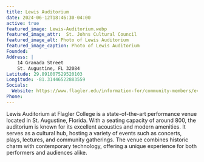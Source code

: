 ```yaml
---
title: Lewis Auditorium
date: 2024-06-12T18:46:30-04:00
active: true
featured_image: Lewis-Auditorium.webp
featured_image_attr:  St. Johns Cultural Council
featured_image_alt: Photo of Lewis Auditorium
featured_image_caption: Photo of Lewis Auditorium
Founded: 
Address: |
    14 Granada Street
    St. Augustine, FL 32084  
Latitude: 29.891007529520103
Longitude: -81.31446522883559
Socials:
  Website: https://www.flagler.edu/information-for/community-members/event-venue-rentals-and-weddings/
Phone: 
---
```

Lewis Auditorium at Flagler College is a state-of-the-art performance venue located in St. Augustine, Florida. With a seating capacity of around 800, the auditorium is known for its excellent acoustics and modern amenities. It serves as a cultural hub, hosting a variety of events such as concerts, plays, lectures, and community gatherings. The venue combines historic charm with contemporary technology, offering a unique experience for both performers and audiences alike.